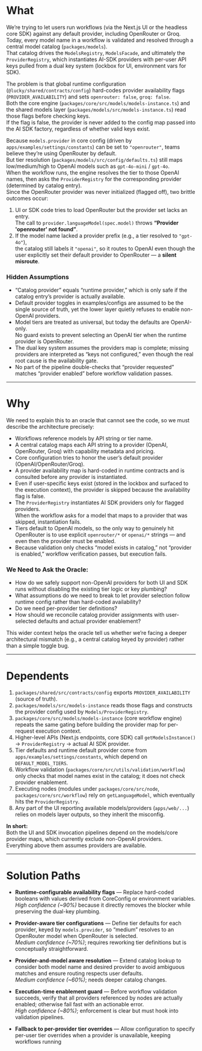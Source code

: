 # What

We’re trying to let users run workflows (via the Next.js UI or the headless core SDK) against any default provider, including OpenRouter or Groq.  
Today, every model name in a workflow is validated and resolved through a central model catalog (`packages/models`).  
That catalog drives the `ModelsRegistry`, `ModelsFacade`, and ultimately the `ProviderRegistry`, which instantiates AI-SDK providers with per-user API keys pulled from a dual key system (lockbox for UI, environment vars for SDK).

The problem is that global runtime configuration (`@lucky/shared/contracts/config`) hard-codes provider availability flags (`PROVIDER_AVAILABILITY`) and sets `openrouter: false`, `groq: false`.  
Both the core engine (`packages/core/src/models/models-instance.ts`) and the shared models layer (`packages/models/src/models-instance.ts`) read those flags before checking keys.  
If the flag is false, the provider is never added to the config map passed into the AI SDK factory, regardless of whether valid keys exist.

Because `models.provider` in core config (driven by `apps/examples/settings/constants`) can be set to `"openrouter"`, teams believe they’re using OpenRouter by default.  
But tier resolution (`packages/models/src/config/defaults.ts`) still maps low/medium/high to OpenAI models such as `gpt-4o-mini` / `gpt-4o`.  
When the workflow runs, the engine resolves the tier to those OpenAI names, then asks the `ProviderRegistry` for the corresponding provider (determined by catalog entry).  
Since the OpenRouter provider was never initialized (flagged off), two brittle outcomes occur:

1. UI or SDK code tries to load OpenRouter but the provider set lacks an entry.  
   The call to `provider.languageModel(spec.model)` throws **“Provider 'openrouter' not found”**.
2. If the model name lacked a provider prefix (e.g., a tier resolved to `"gpt-4o"`),  
   the catalog still labels it `"openai"`, so it routes to OpenAI even though the user explicitly set their default provider to OpenRouter — a **silent misroute**.

### Hidden Assumptions

- “Catalog provider” equals “runtime provider,” which is only safe if the catalog entry’s provider is actually available.  
- Default provider toggles in examples/configs are assumed to be the single source of truth, yet the lower layer quietly refuses to enable non-OpenAI providers.  
- Model tiers are treated as universal, but today the defaults are OpenAI-only.  
  No guard exists to prevent selecting an OpenAI tier when the runtime provider is OpenRouter.  
- The dual key system assumes the providers map is complete; missing providers are interpreted as “keys not configured,” even though the real root cause is the availability gate.  
- No part of the pipeline double-checks that “provider requested” matches “provider enabled” before workflow validation passes.

---

# Why

We need to explain this to an oracle that cannot see the code, so we must describe the architecture precisely:

- Workflows reference models by API string or tier name.  
- A central catalog maps each API string to a provider (OpenAI, OpenRouter, Groq) with capability metadata and pricing.  
- Core configuration tries to honor the user’s default provider (OpenAI/OpenRouter/Groq).  
- A provider availability map is hard-coded in runtime contracts and is consulted before any provider is instantiated.  
- Even if user-specific keys exist (stored in the lockbox and surfaced to the execution context), the provider is skipped because the availability flag is false.  
- The `ProviderRegistry` instantiates AI SDK providers only for flagged providers.  
  When the workflow asks for a model that maps to a provider that was skipped, instantiation fails.  
- Tiers default to OpenAI models, so the only way to genuinely hit OpenRouter is to use explicit `openrouter/*` or `openai/*` strings — and even then the provider must be enabled.  
- Because validation only checks “model exists in catalog,” not “provider is enabled,” workflow verification passes, but execution fails.

### We Need to Ask the Oracle:

- How do we safely support non-OpenAI providers for both UI and SDK runs without disabling the existing tier logic or key plumbing?  
- What assumptions do we need to break to let provider selection follow runtime config rather than hard-coded availability?  
- Do we need per-provider tier definitions?  
- How should we reconcile catalog provider assignments with user-selected defaults and actual provider enablement?

This wider context helps the oracle tell us whether we’re facing a deeper architectural mismatch (e.g., a central catalog keyed by provider) rather than a simple toggle bug.

---

# Dependents

1. `packages/shared/src/contracts/config` exports `PROVIDER_AVAILABILITY` (source of truth).  
2. `packages/models/src/models-instance` reads those flags and constructs the provider config used by `Models/ProviderRegistry`.  
3. `packages/core/src/models/models-instance` (core workflow engine) repeats the same gating before building the provider map for per-request execution context.  
4. Higher-level APIs (Next.js endpoints, core SDK) call `getModelsInstance()` → `ProviderRegistry` → actual AI SDK provider.  
5. Tier defaults and runtime default provider come from `apps/examples/settings/constants`, which depend on `DEFAULT_MODEL_TIERS`.  
6. Workflow validation (`packages/core/src/utils/validation/workflow`) only checks that model names exist in the catalog; it does not check provider enablement.  
7. Executing nodes (modules under `packages/core/src/node`, `packages/core/src/workflow`) rely on `getLanguageModel`, which eventually hits the `ProviderRegistry`.  
8. Any part of the UI reporting available models/providers (`apps/web/...`) relies on models layer outputs, so they inherit the misconfig.

**In short:**  
Both the UI and SDK invocation pipelines depend on the models/core provider maps, which currently exclude non-OpenAI providers.  
Everything above them assumes providers are available.

---

# Solution Paths

- **Runtime-configurable availability flags** — Replace hard-coded booleans with values derived from CoreConfig or environment variables.  
  *High confidence (~90%)* because it directly removes the blocker while preserving the dual-key plumbing.

- **Provider-aware tier configurations** — Define tier defaults for each provider, keyed by `models.provider`, so “medium” resolves to an OpenRouter model when OpenRouter is selected.  
  *Medium confidence (~70%)*; requires reworking tier definitions but is conceptually straightforward.

- **Provider-and-model aware resolution** — Extend catalog lookup to consider both model name and desired provider to avoid ambiguous matches and ensure routing respects user defaults.  
  *Medium confidence (~60%)*; needs deeper catalog changes.

- **Execution-time enablement guard** — Before workflow validation succeeds, verify that all providers referenced by nodes are actually enabled; otherwise fail fast with an actionable error.  
  *High confidence (~80%)*; enforcement is clear but must hook into validation pipelines.

- **Fallback to per-provider tier overrides** — Allow configuration to specify per-user tier overrides when a provider is unavailable, keeping workflows running
